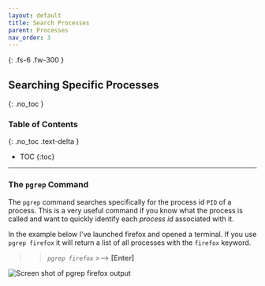```yaml
---
layout: default
title: Search Processes
parent: Processes
nav_order: 3
---
```


{: .fs-6 .fw-300 }

## Searching Specific Processes
{: .no_toc }

### Table of Contents
{: .no_toc .text-delta }

* TOC
{:toc}

---

### The `pgrep` Command

The `pgrep` command searches specifically for the process id `PID` of a process.
This is a very useful command if you know what the process is called and want to quickly identify each _process id_ associated with it.

In the example below I've launched firefox and opened a terminal.
If you use `pgrep firefox` it will return a list of all processes with the `firefox` keyword.

>> *`pgrep firefox`*  >-->  **[Enter]**

![Screen shot of pgrep firefox output](https://github.com/dl90/linux-basics/blob/gh-pages/docs/images/processes/pgrep_1.png?raw=true "pgrep firefox output")